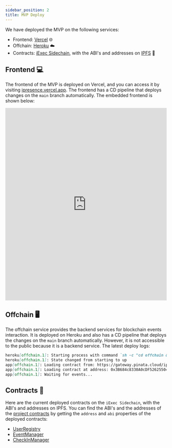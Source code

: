 ```yaml
---
sidebar_position: 2
title: MVP Deploy
---
```


We have deployed the MVP on the following services:

-   Frontend: [Vercel](https://vercel.com/) 🌐
-   Offchain: [Heroku](https://www.heroku.com/) ☁️
-   Contracts: [iExec Sidechain](https://chainlist.org/chain/134), with the ABI's and addresses on [IPFS](https://ipfs.tech/) 🔗

## Frontend 💻

The frontend of the MVP is deployed on Vercel, and you can access it by visiting [ipresence.vercel.app](https://ipresence.vercel.app/). The frontend has a CD pipeline that deploys changes on the `main` branch automatically. The embedded frontend is shown below:

<iframe src="https://ipresence.vercel.app/" width="100%" height="600" frameborder="0" allowfullscreen></iframe>

## Offchain 🖥️

The offchain service provides the backend services for blockchain events interaction. It is deployed on Heroku and also has a CD pipeline that deploys the changes on the `main` branch automatically. However, it is not accessible to the public because it is a backend service. The latest deploy logs:

```markdown
heroku[offchain.1]: Starting process with command `sh -c "cd offchain && python3 main.py"`
heroku[offchain.1]: State changed from starting to up
app[offchain.1]: Loading contract from: https://gateway.pinata.cloud/ipfs/QmSJKQ1K1Rikxe3m18cC2dWed1sBaxwnwuKbGZptxcQnbB
app[offchain.1]: Loading contract at address: 0x3B684c8330A0cDF52625504925dfDd27E6af1a1b
app[offchain.1]: Waiting for events...
```

## Contracts 📄

Here are the current deployed contracts on the `iExec Sidechain`, with the ABI's and addresses on IPFS. You can find the ABI's and the addresses of the [project contracts](https://github.com/Bottle-Coders/iPresence/tree/main/smartcontracts/packages/hardhat/contracts) by getting the `address` and `abi` properties of the deployed contracts:

-   [UserRegistry](https://gateway.pinata.cloud/ipfs/QmTfK9PZXJkDXqCmT6rwT7o268jjpwtUkJr7aCFuuCQkgk)
-   [EventManager](https://gateway.pinata.cloud/ipfs/QmP5GCxh9vJHQtQ6gt1nDziXJNtRSgmfjsYZyDtPmacVqo)
-   [CheckInManager](https://gateway.pinata.cloud/ipfs/QmSJKQ1K1Rikxe3m18cC2dWed1sBaxwnwuKbGZptxcQnbB)
